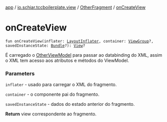 [app](../../index.md) / [io.schiar.tccboilerplate.view](../index.md) / [OtherFragment](index.md) / [onCreateView](./on-create-view.md)

# onCreateView

`fun onCreateView(inflater: `[`LayoutInflater`](https://developer.android.com/reference/android/view/LayoutInflater.html)`, container: `[`ViewGroup`](https://developer.android.com/reference/android/view/ViewGroup.html)`?, savedInstanceState: `[`Bundle`](https://developer.android.com/reference/android/os/Bundle.html)`?): `[`View`](https://developer.android.com/reference/android/view/View.html)`?`

É carregado o [OtherViewModel](../../io.schiar.tccboilerplate.viewmodel/-other-view-model/index.md) para passar ao databinding do XML, assim o XML tem acesso aos atributos e
métodos do ViewModel.

### Parameters

`inflater` - usado para carregar o XML do fragmento.

`container` - o componente pai do fragmento.

`savedInstanceState` - dados do estado anterior do fragmento.

**Return**
view correspondente ao fragmento.

